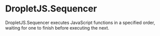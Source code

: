 DropletJS.Sequencer
==================

DropletJS.Sequencer executes JavaScript functions in a specified order, waiting for one to finish before executing the next.